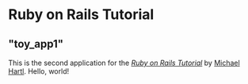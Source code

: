 # Ruby on Rails Tutorial

## "toy_app1"

This is the second application for the
[*Ruby on Rails Tutorial*](http://www.railstutorial.org/)
by [Michael Hartl](http://www.michaelhartl.com/). Hello, world!